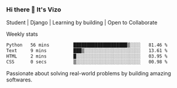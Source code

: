 ### Hi there 👋 It's Vizo

Student | Django | Learning by building | Open to Collaborate

Weekly stats
<!--START_SECTION:waka-->

```txt
Python   56 mins         ████████████████████▒░░░░   81.46 %
Text     9 mins          ███▒░░░░░░░░░░░░░░░░░░░░░   13.61 %
HTML     2 mins          █░░░░░░░░░░░░░░░░░░░░░░░░   03.95 %
CSS      0 secs          ▒░░░░░░░░░░░░░░░░░░░░░░░░   00.98 %
```

<!--END_SECTION:waka-->


Passionate about solving real-world problems by building amazing softwares.
